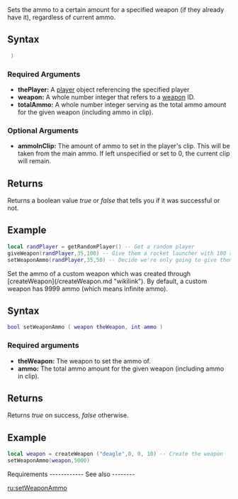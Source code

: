 <section name="setWeaponAmmo" class="server" show="true">
Sets the ammo to a certain amount for a specified weapon (if they already have it), regardless of current ammo.

Syntax
------

``` lua
 )
```

### Required Arguments

-   **thePlayer:** A [player](/player.md "wikilink") object referencing the specified player
-   **weapon:** A whole number integer that refers to a [weapon](/weapon.md "wikilink") ID.
-   **totalAmmo:** A whole number integer serving as the total ammo amount for the given weapon (including ammo in clip).

### Optional Arguments

-   **ammoInClip:** The amount of ammo to set in the player's clip. This will be taken from the main ammo. If left unspecified or set to 0, the current clip will remain.

Returns
-------

Returns a boolean value *true* or *false* that tells you if it was successful or not.

Example
-------

``` lua
local randPlayer = getRandomPlayer() -- Get a random player
giveWeapon(randPlayer,35,100) -- Give them a rocket launcher with 100 rockets.
setWeaponAmmo(randPlayer,35,50) -- Decide we're only going to give them 50 rockets.
```

</section>
<section name="setWeaponAmmo (custom weapons)" class="client" show="true">
Set the ammo of a custom weapon which was created through [createWeapon](/createWeapon.md "wikilink"). By default, a custom weapon has 9999 ammo (which means infinite ammo).

Syntax
------

``` lua
bool setWeaponAmmo ( weapon theWeapon, int ammo )
```

### Required arguments

-   **theWeapon:** The weapon to set the ammo of.
-   **ammo:** The total ammo amount for the given weapon (including ammo in clip).

Returns
-------

Returns *true* on success, *false* otherwise.

Example
-------

``` lua
local weapon = createWeapon ("deagle",0, 0, 10) -- Create the weapon
setWeaponAmmo(weapon,5000) 
```

</section>
Requirements
------------

</section>
See also
--------

[ru:setWeaponAmmo](/ru:setWeaponAmmo.md "wikilink")
